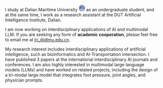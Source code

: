 I study at Dalian Maritime University <img src='./images/dmu.png' style='width: 1.5em;'> as an undergraduate student, and at the same time, I work as a research assistant at the DUT Artificial Intelligence Institute, Dalian.

I am now working on interdisciplinary applications of AI and multimodal LLM. If you are seeking any form of **academic cooperation**, please feel free to email me at [lrj_@dlmu.edu.cn](mailto:lrj_@dlmu.edu.cn).

My research interest includes interdisciplinary applications of artificial intelligence, such as bioinformatics and AI-Transportation intersection. I have published 3 papers <a href='https://scholar.google.com/citations?hl=zh-CN&user=oF2yD8AAAAAJ'></a> at the international interdisciplinary AI journals and conferences. I am also highly interested in multimodal large language models (LLMs) and have worked on related projects, including the design of a tri-modal large model that integrates foot pressure, joint angles, and physician prompts.
